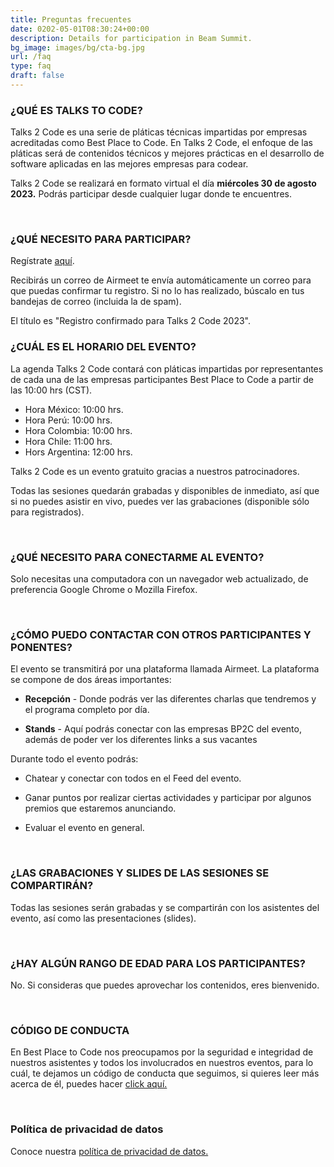 ```yaml
---
title: Preguntas frecuentes
date: 0202-05-01T08:30:24+00:00
description: Details for participation in Beam Summit.
bg_image: images/bg/cta-bg.jpg
url: /faq
type: faq
draft: false
---
```



### ¿QUÉ ES TALKS TO CODE?

Talks 2 Code es una serie de pláticas técnicas impartidas por empresas acreditadas como Best Place to Code. En Talks 2 Code, el enfoque de las pláticas será de contenidos técnicos y mejores prácticas en el desarrollo de software aplicadas en las mejores empresas para codear.

Talks 2 Code se realizará en formato virtual el día **miércoles 30 de agosto 2023.** Podrás participar desde cualquier lugar donde te encuentres.

<br>

### ¿QUÉ NECESITO PARA PARTICIPAR?

Regístrate [aquí](/t2c/registro).

Recibirás un correo de Airmeet te envía automáticamente un correo para que puedas confirmar tu registro. Si no lo has realizado, búscalo en tus bandejas de correo (incluida la de spam). 

El título es "Registro confirmado para Talks 2 Code 2023".

### ¿CUÁL ES EL HORARIO DEL EVENTO?

La agenda Talks 2 Code contará con pláticas impartidas por representantes de cada una de las empresas participantes Best Place to Code a partir de las 10:00 hrs (CST).

* Hora México: 10:00 hrs.
* Hora Perú: 10:00 hrs.
* Hora Colombia: 10:00 hrs.
* Hora Chile: 11:00 hrs.
* Hors Argentina: 12:00 hrs.

Talks 2 Code es un evento gratuito gracias a nuestros patrocinadores.

Todas las sesiones quedarán grabadas y disponibles de inmediato, así que si no puedes asistir en vivo, puedes ver las grabaciones (disponible sólo para registrados).

<br>


### ¿QUÉ NECESITO PARA CONECTARME AL EVENTO?

Solo necesitas una computadora con un navegador web actualizado, de preferencia Google Chrome o Mozilla Firefox.

<br>

### ¿CÓMO PUEDO CONTACTAR CON OTROS PARTICIPANTES Y PONENTES?

El evento se transmitirá por una plataforma llamada Airmeet. La plataforma se compone de dos áreas importantes:

 * **Recepción** - Donde podrás ver las diferentes charlas que tendremos y el programa completo por día.

 * **Stands** - Aquí podrás conectar con las empresas BP2C del evento, además de poder ver los diferentes links a sus vacantes

Durante todo el evento podrás:

 * Chatear y conectar con todos en el Feed del evento.

 *  Ganar puntos por realizar ciertas actividades y participar por algunos premios que estaremos anunciando.

 * Evaluar el evento en general.

<br>

### ¿LAS GRABACIONES Y SLIDES DE LAS SESIONES SE COMPARTIRÁN?

Todas las sesiones serán grabadas y se compartirán con los asistentes del evento, así como las presentaciones (slides).

<br>

### ¿HAY ALGÚN RANGO DE EDAD PARA LOS PARTICIPANTES?

No. Si consideras que puedes aprovechar los contenidos, eres bienvenido.

<br>

### CÓDIGO DE CONDUCTA

En Best Place to Code nos preocupamos por la seguridad e integridad de nuestros asistentes y todos los involucrados en nuestros eventos, para lo cuál, te dejamos un código de conducta que seguimos, si quieres leer más acerca de él, puedes hacer [click aquí.](/t2c/coc)

<br>

### Política de privacidad de datos

Conoce nuestra [política de privacidad de datos.](/t2c/politica-privacidad-de-datos)